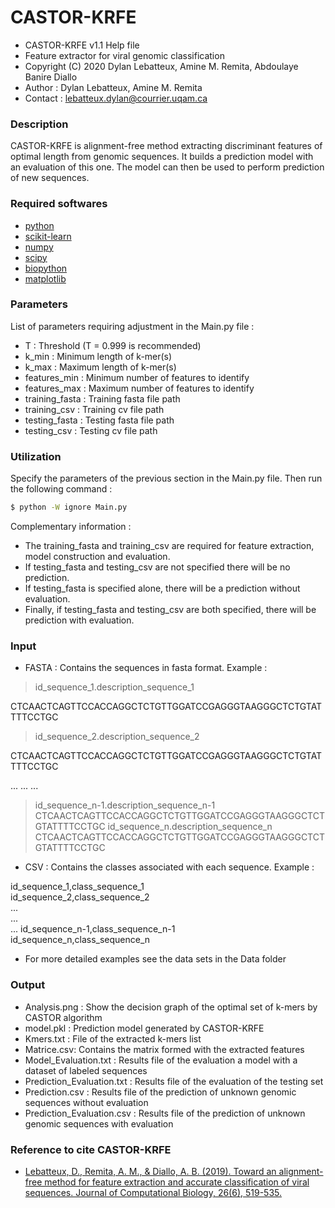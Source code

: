 # CASTOR-KRFE
* CASTOR-KRFE v1.1 Help file																		  
* Feature extractor for viral genomic classification                               
* Copyright (C) 2020  Dylan Lebatteux, Amine M. Remita, Abdoulaye Banire Diallo    
* Author : Dylan Lebatteux, Amine M. Remita													  
* Contact : lebatteux.dylan@courrier.uqam.ca

### Description
 CASTOR-KRFE is alignment-free method extracting discriminant features of optimal length from genomic sequences. It builds a prediction model with an evaluation of this one. The model can then be used to perform prediction of new sequences.

### Required softwares
* [python](https://www.python.org/downloads/) 
* [scikit-learn](https://scikit-learn.org/stable/install.html) 
* [numpy](https://numpy.org/install/)
* [scipy](https://www.scipy.org/install.html)                        
* [biopython](https://biopython.org/wiki/Download)    
* [matplotlib](https://matplotlib.org/users/installing.html) 

### Parameters
List of parameters requiring adjustment in the Main.py file :
* T : Threshold (T = 0.999 is recommended)
* k_min : Minimum length of k-mer(s)
* k_max : Maximum length of k-mer(s)
* features_min : Minimum number of features to identify
* features_max : Maximum number of features to identify
* training_fasta : Training fasta file path
* training_csv : Training cv file path
* testing_fasta : Testing fasta file path
* testing_csv : Testing cv file path

### Utilization
Specify the parameters of the previous section in the Main.py file.
Then run the following command :
```sh
$ python -W ignore Main.py 
```
Complementary information : 
- The training_fasta and training_csv are required for feature extraction, model construction and evaluation. 
- If testing_fasta and testing_csv are not specified there will be no prediction.
- If testing_fasta is specified alone, there will be a prediction without evaluation.
- Finally, if testing_fasta and testing_csv are both specified, there will be prediction with evaluation.

### Input
* FASTA : Contains the sequences in fasta format. Example : 

>id_sequence_1.description_sequence_1

CTCAACTCAGTTCCACCAGGCTCTGTTGGATCCGAGGGTAAGGGCTCTGTATTTTCCTGC 
>id_sequence_2.description_sequence_2						

CTCAACTCAGTTCCACCAGGCTCTGTTGGATCCGAGGGTAAGGGCTCTGTATTTTCCTGC

...
...
...

>id_sequence_n-1.description_sequence_n-1												 
CTCAACTCAGTTCCACCAGGCTCTGTTGGATCCGAGGGTAAGGGCTCTGTATTTTCCTGC 
>id_sequence_n.description_sequence_n															 
CTCAACTCAGTTCCACCAGGCTCTGTTGGATCCGAGGGTAAGGGCTCTGTATTTTCCTGC 

* CSV :  Contains the classes associated with each sequence. Example :

id_sequence_1,class_sequence_1																 
id_sequence_2,class_sequence_2																		 
...																		 
...																			 
...	
id_sequence_n-1,class_sequence_n-1																 
id_sequence_n,class_sequence_n	

* For more detailed examples see the data sets in the Data folder   

### Output
* Analysis.png : Show the decision graph of the optimal set of k-mers by CASTOR algorithm     
* model.pkl : Prediction model generated by CASTOR-KRFE                                        
* Kmers.txt : File of the extracted k-mers list   
* Matrice.csv: Contains the matrix formed with the extracted features
* Model_Evaluation.txt : Results file of the evaluation a model with a dataset of labeled sequences 
* Prediction_Evaluation.txt : Results file of the evaluation of the testing set 
* Prediction.csv : Results file of the prediction of unknown genomic sequences without evaluation        
* Prediction_Evaluation.csv : Results file of the prediction of unknown genomic sequences with evaluation 

### Reference to cite CASTOR-KRFE
* [Lebatteux, D., Remita, A. M., & Diallo, A. B. (2019). Toward an alignment-free method for feature extraction and accurate classification of viral sequences. Journal of Computational Biology, 26(6), 519-535.](https://www.liebertpub.com/doi/pdfplus/10.1089/cmb.2018.0239)
                                                                                   
